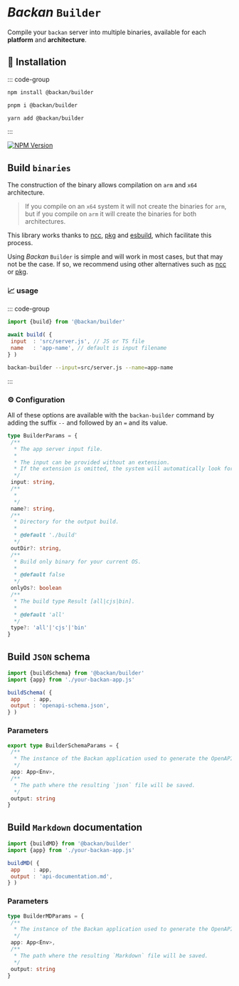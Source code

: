# *Backan* `Builder`

Compile your `backan` server into multiple binaries, available for each **platform** and **architecture**.

## 🔑 Installation

::: code-group

```bash [npm]
npm install @backan/builder 
```

```bash [pnpm]
pnpm i @backan/builder
```

```bash [yarn]
yarn add @backan/builder 
```

:::

[![NPM Version](https://img.shields.io/npm/v/@backan/builder?style=for-the-badge&color=yellow)](https://www.npmjs.com/package/@backan/builder)

## Build `binaries`

The construction of the binary allows compilation on `arm` and `x64` architecture.
> If you compile on an `x64` system it will not create the binaries for `arm`, but if you compile on `arm` it will create the binaries for both architectures.

This library works thanks to [ncc](https://github.com/vercel/ncc), [pkg](https://github.com/yao-pkg/pkg) and [esbuild](https://esbuild.github.io), which facilitate this process.

Using  *Backan* `Builder` is simple and will work in most cases, but that may not be the case. If so, we recommend using other alternatives such as [ncc](https://github.com/vercel/ncc) or [pkg](https://github.com/yao-pkg/pkg).

### 📈 usage

::: code-group

```js
import {build} from '@backan/builder'

await build( {
 input  : 'src/server.js', // JS or TS file
 name   : 'app-name', // default is input filename
} )
```

```bash
backan-builder --input=src/server.js --name=app-name
```

:::

### ⚙️ Configuration

All of these options are available with the `backan-builder` command by adding the suffix `--` and followed by an `=` and its value. 

```ts
type BuilderParams = {
 /**
  * The app server input file.
  *
  * The input can be provided without an extension. 
  * If the extension is omitted, the system will automatically look for the following extensions: `.ts`, `.js`, `.mjs`, `.mts`.
  */
 input: string, 
 /**
  *
  */
 name?: string,
 /**
  * Directory for the output build.
  *
  * @default './build'
  */
 outDir?: string, 
 /**
  * Build only binary for your current OS.
  *
  * @default false
  */
 onlyOs?: boolean
 /**
  * The build type Result [all|cjs|bin].
  *
  * @default 'all'
  */
 type?: 'all'|'cjs'|'bin'
}
```

## Build `JSON` schema

```js
import {buildSchema} from '@backan/builder'
import {app} from './your-backan-app.js' 

buildSchema( {
 app    : app,
 output : 'openapi-schema.json',
} )
```

### Parameters

```ts
export type BuilderSchemaParams = {
 /**
  * The instance of the Backan application used to generate the OpenAPI schema.
  */
 app: App<Env>,
 /**
  * The path where the resulting `json` file will be saved.
  */
 output: string 
}
```

## Build `Markdown` documentation

```js
import {buildMD} from '@backan/builder'
import {app} from './your-backan-app.js' 

buildMD( {
 app    : app,
 output : 'api-documentation.md',
} )
```

### Parameters

```ts
type BuilderMDParams = {
 /**
  * The instance of the Backan application used to generate the OpenAPI schema.
  */
 app: App<Env>,
 /**
  * The path where the resulting `Markdown` file will be saved.
  */
 output: string 
}
```
